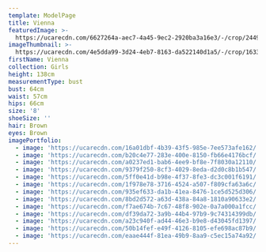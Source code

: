 ```yaml
---
template: ModelPage
title: Vienna
featuredImage: >-
  https://ucarecdn.com/6627264a-aec7-4a45-9ec2-2920ba3a16e3/-/crop/2449x1098/0,0/-/preview/
imageThumbnail: >-
  https://ucarecdn.com/4e5dda99-3d24-4eb7-8163-da522140d1a5/-/crop/1633x2343/0,0/-/preview/
firstName: Vienna
collection: Girls
height: 138cm
measurementType: bust
bust: 64cm
waist: 57cm
hips: 66cm
size: '8'
shoeSize: ''
hair: Brown
eyes: Brown
imagePortfolio:
  - image: 'https://ucarecdn.com/16a01dbf-4b39-43f5-985e-7ee573afe162/'
  - image: 'https://ucarecdn.com/b20c4e77-283e-400e-8150-fb66e4176bcf/'
  - image: 'https://ucarecdn.com/a0237ed1-bab6-4ee9-bf8e-7f8030a12110/'
  - image: 'https://ucarecdn.com/9379f250-8cf3-4029-8eda-d2d0c8b1b547/'
  - image: 'https://ucarecdn.com/5ff0e41d-b98e-4f37-8fe3-dc3c001f6191/'
  - image: 'https://ucarecdn.com/1f978e78-3716-4524-a507-f809cfa63a6c/'
  - image: 'https://ucarecdn.com/935ef633-da1b-41ea-8476-1ce5d525d306/'
  - image: 'https://ucarecdn.com/8bd2d572-a63d-438a-84a8-1810a90633e2/'
  - image: 'https://ucarecdn.com/f7ae674b-7c67-48f8-902e-0a7a000a1fcc/'
  - image: 'https://ucarecdn.com/df39da72-3a9b-44b4-97b9-9c74314399db/'
  - image: 'https://ucarecdn.com/a23c940f-ad44-46e3-b9e8-d43045fd1397/'
  - image: 'https://ucarecdn.com/50b14fef-e49f-4126-8105-efe698ac87b9/'
  - image: 'https://ucarecdn.com/eaae444f-81ea-49b9-8aa9-c5ec15a74a92/'
---
```


